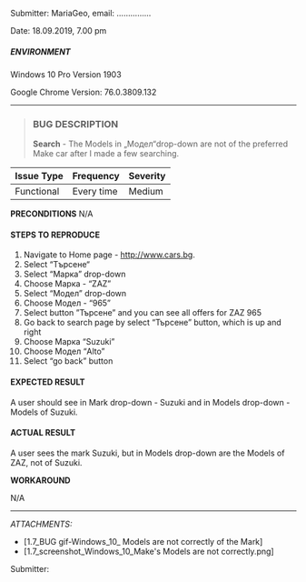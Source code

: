 Submitter: 
MariaGeo, email: ……………

Date: 
18.09.2019, 7.00 pm

##### ENVIRONMENT #####

Windows 10 Pro
Version 1903

Google Chrome
Version: 76.0.3809.132



---------------------------------

> ### BUG DESCRIPTION ###
> __Search__ - The Models in „Модел“drop-down are not of the preferred Make car after I made a few searching.


| Issue Type |Frequency  | Severity |
| --- |        --- | --- |
| Functional | Every time | Medium |




__PRECONDITIONS__
N/A

#### STEPS TO REPRODUCE ####

1.  Navigate to Home page - http://www.cars.bg.
2.	Select “Tърсене“
3.	Select “Марка” drop-down
4.	Choose Марка -  “ZAZ”
5.	Select “Модел” drop-down
6.	Choose Модел -  “965”
7.	Select button ”Търсене” and you can see all offers for ZAZ 965
8.	Go back to search page by select “Търсене” button, which is up and right
9.	Choose Марка “Suzuki”
10.	Choose Модел “Alto”
11.	Select “go back” button

#### EXPECTED RESULT ####
A user should see in Mark drop-down - Suzuki and in Models drop-down - Models of Suzuki. 

#### ACTUAL RESULT ####
A user sees the mark Suzuki, but in Models drop-down are the  Models of ZAZ, not of Suzuki.

__WORKAROUND__

N/A


-----------------------------
_ATTACHMENTS:_

- [1.7_BUG gif-Windows_10_ Models are not correctly of the Mark]
- [1.7_screenshot_Windows_10_Make's Models are not correctly.png]


 Submitter: 



